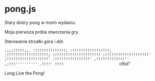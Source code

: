 # pong.js
Stary dobry pong w moim wydaniu.

Moja pierwsza próba stworzenia gry.

Sterowanie strzałki góra i dół.


`
          ,;;;!!!!!;;.
        :!!!!!!!!!!!!!!;
      :!!!!!!!!!!!!!!!!!;
     ;!!!!!!!!!!!!!!!!!!!;
    ;!!!!!!!!!!!!!!!!!!!!!
    ;!!!!!!!!!!!!!!!!!!!!'
    ;!!!!!!!!!!!!!!!!!!!'
     :!!!!!!!!!!!!!!!!'
      ,!!!!!!!!!!!!!''
   ,;!!!''''''''''
 .!!!!'
!!!!                          `
cfbd"

Long Live the Pong!
